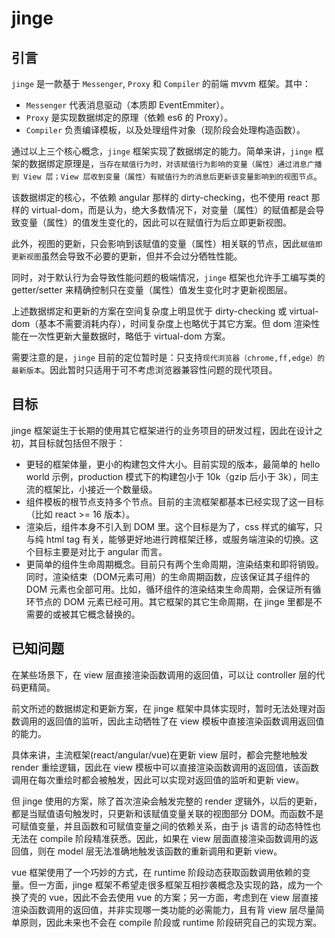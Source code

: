 # jinge

## 引言

`jinge` 是一款基于 `Messenger`, `Proxy` 和 `Compiler` 的前端 mvvm 框架。其中：

* `Messenger` 代表消息驱动（本质即 EventEmmiter）。
* `Proxy` 是实现数据绑定的原理（依赖 es6 的 Proxy）。
* `Compiler` 负责编译模板，以及处理组件对象（现阶段会处理构造函数）。

通过以上三个核心概念，`jinge` 框架实现了数据绑定的能力。简单来讲，`jinge` 框架的数据绑定原理是，`当存在赋值行为时，对该赋值行为影响的变量（属性）通过消息广播到 View 层；View 层收到变量（属性）有赋值行为的消息后更新该变量影响到的视图节点`。

该数据绑定的核心，不依赖 angular 那样的 dirty-checking，也不使用 react 那样的 virtual-dom，而是认为，绝大多数情况下，对变量（属性）的赋值都是会导致变量（属性）的值发生变化的，因此可以在赋值行为后立即更新视图。

此外，视图的更新，只会影响到该赋值的变量（属性）相关联的节点，因此`赋值即更新视图`虽然会导致不必要的更新，但并不会过分牺牲性能。

同时，对于默认行为会导致性能问题的极端情况，`jinge` 框架也允许手工编写类的 getter/setter 来精确控制只在变量（属性）值发生变化时才更新视图层。

上述数据绑定和更新的方案在空间复杂度上明显优于 dirty-checking 或
 virtual-dom（基本不需要消耗内存），时间复杂度上也略优于其它方案。但 dom 渲染性能在一次性更新大量数据时，略低于 virtual-dom 方案。

需要注意的是，`jinge` 目前的定位暂时是：只支持`现代浏览器（chrome,ff,edge）的最新版本`。因此暂时只适用于可不考虑浏览器兼容性问题的现代项目。

## 目标

jinge 框架诞生于长期的使用其它框架进行的业务项目的研发过程，因此在设计之初，其目标就包括但不限于：

* 更轻的框架体量，更小的构建包文件大小。目前实现的版本，最简单的 hello world 示例，production 模式下的构建包小于 10k（gzip 后小于 3k），同主流的框架比，小接近一个数量级。
* 组件模板的根节点支持多个节点。目前的主流框架都基本已经实现了这一目标（比如 react >= 16 版本）。
* 渲染后，组件本身不引入到 DOM 里。这个目标是为了，css 样式的编写，只与纯 html tag 有关，能够更好地进行跨框架迁移，或服务端渲染的切换。这个目标主要是对比于 angular 而言。
* 更简单的组件生命周期概念。目前只有两个生命周期，渲染结束和即将销毁。同时，渲染结束（DOM元素可用）的生命周期函数，应该保证其子组件的 DOM 元素也全部可用。比如，循环组件的渲染结束生命周期，会保证所有循环节点的 DOM 元素已经可用。其它框架的其它生命周期，在 jinge 里都是不需要的或被其它概念替换的。

## 已知问题

在某些场景下，在 view 层直接渲染函数调用的返回值，可以让 controller 层的代码更精简。

前文所述的数据绑定和更新方案，在 jinge 框架中具体实现时，暂时无法处理对函数调用的返回值的监听，因此主动牺牲了在 view 模板中直接渲染函数调用返回值的能力。

具体来讲，主流框架(react/angular/vue)在更新 view 层时，都会完整地触发 render 重绘逻辑，因此在 view 模板中可以直接渲染函数调用的返回值，该函数调用在每次重绘时都会被触发，因此可以实现对返回值的监听和更新 view。

但 jinge 使用的方案，除了首次渲染会触发完整的 render 逻辑外，以后的更新，都是当赋值语句触发时，只更新和该赋值变量关联的视图部分 DOM。而函数不是可赋值变量，并且函数和可赋值变量之间的依赖关系，由于 js 语言的动态特性也无法在 compile 阶段精准获悉。因此，如果在 view 层面直接渲染函数调用的返回值，则在 model 层无法准确地触发该函数的重新调用和更新 view。

vue 框架使用了一个巧妙的方式，在 runtime 阶段动态获取函数调用依赖的变量。但一方面，jinge 框架不希望走很多框架互相抄袭概念及实现的路，成为一个换了壳的 vue，因此不会去使用 vue 的方案；另一方面，考虑到在 view 层直接渲染函数调用的返回值，并非实现哪一类功能的必需能力，且有背 view 层尽量简单原则，因此未来也不会在 compile 阶段或 runtime 阶段研究自己的实现方案。
